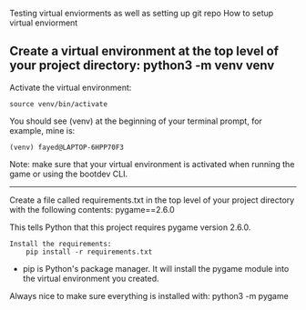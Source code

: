 Testing virtual enviorments as well as setting up git repo
How to setup virtual enviorment

Create a virtual environment at the top level of your project directory:
python3 -m venv venv
---
Activate the virtual environment:

    source venv/bin/activate


You should see (venv) at the beginning of your terminal prompt, for example, mine is:

    (venv) fayed@LAPTOP-6HPP70F3

Note: make sure that your virtual environment is activated when running the game or using the bootdev CLI.

---

Create a file called requirements.txt in the top level of your project directory with the following contents:
    pygame==2.6.0

This tells Python that this project requires pygame version 2.6.0.

    Install the requirements:
        pip install -r requirements.txt

- pip is Python's package manager. It will install the pygame module into the virtual environment you created.

Always nice to make sure everything is installed with:
python3 -m pygame
